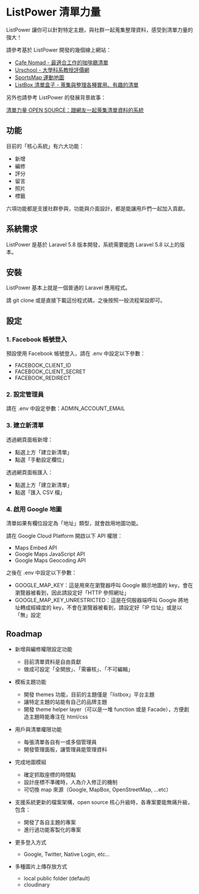 # ListPower 清單力量

ListPower 讓你可以針對特定主題，與社群一起蒐集整理資料，感受到清單力量的強大！

請參考基於 ListPower 開發的幾個線上網站：

- [Cafe Nomad - 最適合工作的咖啡廳清單](https://cafenomad.tw/)
- [Urschool - 大學科系教授評價網](https://urschool.org/)
- [SportsMap 運動地圖](https://isportsmap.com/)
- [ListBox 清單盒子 - 蒐集與整理各種實用、有趣的清單](https://listbox.app/)

另外也請參考 ListPower 的發展背景故事：

[清單力量 OPEN SOURCE：跟網友一起蒐集清單資料的系統](http://blog.turn.tw/?p=3720)

## 功能

目前的「核心系統」有六大功能：

- 新增
- 編修
- 評分
- 留言
- 照片
- 標籤

六項功能都是支援社群參與，功能與介面設計，都是能讓用戶們一起加入貢獻。

## 系統需求

ListPower 是基於 Laravel 5.8 版本開發，系統需要能跑 Laravel 5.8 以上的版本。

## 安裝

ListPower 基本上就是一個普通的 Laravel 應用程式。

請 git clone 或是直接下載這份程式碼，之後按照一般流程架設即可。

## 設定

### 1. Facebook 帳號登入

預設使用 Facebook 帳號登入，請在 .env 中設定以下參數：

- FACEBOOK_CLIENT_ID
- FACEBOOK_CLIENT_SECRET
- FACEBOOK_REDIRECT

### 2. 設定管理員

請在 .env 中設定參數：ADMIN_ACCOUNT_EMAIL

### 3. 建立新清單

透過網頁面板新增：

- 點選上方「建立新清單」
- 點選「手動設定欄位」

透過網頁面板匯入：

- 點選上方「建立新清單」
- 點選「匯入 CSV 檔」

### 4. 啟用 Google 地圖

清單如果有欄位設定為「地址」類型，就會啟用地圖功能。

請在 Google Cloud Platform 開啟以下 API 權限：

- Maps Embed API
- Google Maps JavaScript API
- Google Maps Geocoding API

之後在 .env 中設定以下參數：

- GOOGLE_MAP_KEY：這是用來在瀏覽器呼叫 Google 顯示地圖的 key，會在瀏覽器被看到，因此請設定好「HTTP 參照網址」
- GOOGLE_MAP_KEY_UNRESTRICTED：這是在伺服器端呼叫 Google 將地址轉成經緯度的 key，不會在瀏覽器被看到，請設定好「IP 位址」或是以「無」設定

## Roadmap

- 新增與編修權限設定功能
  - 目前清單資料是自由貢獻
  - 做成可設定「全開放」、「需審核」、「不可編輯」

- 模板主題功能
  - 開發 themes 功能，目前的主題僅是「listbox」平台主題
  - 讓特定主題的站能有自己的品牌主題
  - 開發 theme helper layer（可以是一堆 function 或是 Facade），方便創造主題時能專注在 html/css

- 用戶與清單權限功能
  - 每張清單各自有一或多個管理員
  - 開發管理面板，讓管理員能管理資料

- 完成地圖模組
  - 確定抓取座標的時間點
  - 設計座標不準確時，人為介入修正的機制
  - 可切換 map 來源（Google, MapBox, OpenStreetMap, ...etc）

- 支援系統更新的檔案架構，open source 核心升級時，各專案要能無痛升級，包含：
  - 開發了各自主題的專案
  - 進行過功能客製化的專案

- 更多登入方式
  - Google, Twitter, Native Login, etc...

- 多種圖片上傳存放方式
  - local public folder (default)
  - cloudinary

